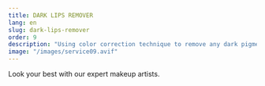```yaml
---
title: DARK LIPS REMOVER
lang: en
slug: dark-lips-remover
order: 9
description: "Using color correction technique to remove any dark pigment on the lips, giving back the natural bright color of your original lips. The finishing work will show a natural bright shade of your original skin tone, make lips look not pale, white or tired even with no makeup. The procedure can be from 1 to 4 times depending on the lips conditions, skin types and aftercare."
image: "/images/service09.avif"
---
```

Look your best with our expert makeup artists.
